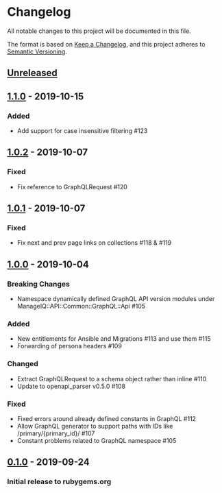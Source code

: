# Changelog
All notable changes to this project will be documented in this file.

The format is based on [Keep a Changelog](https://keepachangelog.com/en/1.0.0/),
and this project adheres to [Semantic Versioning](https://semver.org/spec/v2.0.0.html).

## [Unreleased]

## [1.1.0] - 2019-10-15
### Added
- Add support for case insensitive filtering #123

## [1.0.2] - 2019-10-07
### Fixed
- Fix reference to GraphQLRequest #120

## [1.0.1] - 2019-10-07
### Fixed
- Fix next and prev page links on collections #118 & #119

## [1.0.0] - 2019-10-04
### Breaking Changes
- Namespace dynamically defined GraphQL API version modules under ManageIQ::API::Common::GraphQL::Api #105

### Added
- New entitlements for Ansible and Migrations #113 and use them #115
- Forwarding of persona headers #109

### Changed
- Extract GraphQLRequest to a schema object rather than inline #110
- Update to openapi_parser v0.5.0 #108

### Fixed
- Fixed errors around already defined constants in GraphQL #112
- Allow GraphQL generator to support paths with IDs like /primary/{primary_id}/ #107
- Constant problems related to GraphQL namespace #105

## [0.1.0] - 2019-09-24
### Initial release to rubygems.org

[Unreleased]: https://github.com/ManageIQ/manageiq-api-common/compare/v1.1.0...HEAD
[1.1.0]: https://github.com/ManageIQ/manageiq-api-common/compare/v1.0.2...v1.1.0
[1.0.2]: https://github.com/ManageIQ/manageiq-api-common/compare/v1.0.1...v1.0.2
[1.0.1]: https://github.com/ManageIQ/manageiq-api-common/compare/v1.0.0...v1.0.1
[1.0.0]: https://github.com/ManageIQ/manageiq-api-common/compare/v0.1.0...v1.0.0
[0.1.0]: https://github.com/ManageIQ/manageiq-api-common/releases/tag/v0.1.0

